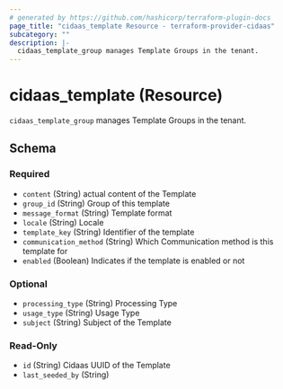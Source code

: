 ```yaml
---
# generated by https://github.com/hashicorp/terraform-plugin-docs
page_title: "cidaas_template Resource - terraform-provider-cidaas"
subcategory: ""
description: |-
  cidaas_template_group manages Template Groups in the tenant.
---
```


# cidaas_template (Resource)

`cidaas_template_group` manages Template Groups in the tenant.



<!-- schema generated by tfplugindocs -->
## Schema

### Required

- `content` (String) actual content of the Template
- `group_id` (String) Group of this template
- `message_format` (String) Template format
- `locale` (String) Locale
- `template_key` (String) Identifier of the template
- `communication_method` (String) Which Communication method is this template for
- `enabled` (Boolean) Indicates if the template is enabled or not

### Optional

- `processing_type` (String) Processing Type
- `usage_type` (String) Usage Type
- `subject` (String) Subject of the Template

### Read-Only

- `id` (String) Cidaas UUID of the Template
- `last_seeded_by` (String)
